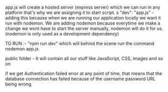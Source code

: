 app.js will create a hosted server (express server) which we can run in any platform that's why we are assigning it to start script.
s
"dev": "app.js" - adding this because when we are running our application locally we want it run with nodemon. We are adding nodemon because everytime we make a change we wont have to start the server manually, nodemon will do it for us. (nodemon is only used as a development dependency)

TO RUN :-
"npm run dev" which will behind the scene run the command nodemon app.js

public folder - It will contain all our stuff like JavaScript, CSS, images and so on

if we get Authentication failed error at any point of time, that means that the database connection has failed because of the username password URL being wrong.
